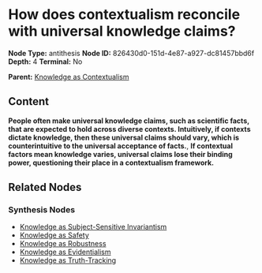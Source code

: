 # How does contextualism reconcile with universal knowledge claims?

**Node Type:** antithesis
**Node ID:** 826430d0-151d-4e87-a927-dc81457bbd6f
**Depth:** 4
**Terminal:** No

**Parent:** [Knowledge as Contextualism](knowledge-as-contextualism-synthesis-131589ea-0e87-41bc-858f-fffa5534e965.md)

## Content

**People often make universal knowledge claims, such as scientific facts, that are expected to hold across diverse contexts. Intuitively, if contexts dictate knowledge, then these universal claims should vary, which is counterintuitive to the universal acceptance of facts.**, **If contextual factors mean knowledge varies, universal claims lose their binding power, questioning their place in a contextualism framework.**

## Related Nodes

### Synthesis Nodes

- [Knowledge as Subject-Sensitive Invariantism](knowledge-as-subject-sensitive-invariantism-synthesis-22eed869-1467-443e-b8e5-4e7be5e8dad0.md)
- [Knowledge as Safety](knowledge-as-safety-synthesis-4d0aa5af-a6dc-4e82-b915-4aed76c358bc.md)
- [Knowledge as Robustness](knowledge-as-robustness-synthesis-c8da4c59-fb0c-48cb-9536-d5a607ed1e4d.md)
- [Knowledge as Evidentialism](knowledge-as-evidentialism-synthesis-630c2d19-fa87-4122-8911-b90c3efbedef.md)
- [Knowledge as Truth-Tracking](knowledge-as-truth-tracking-synthesis-be7f329a-dd10-4377-81b2-b3c0aaa0fc19.md)
